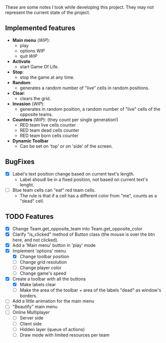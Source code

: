 These are some notes I took while developing this project.
They may not represent the current state of the project.

## Implemented features
- **Main menu** (*WIP*):
  - play
  - options _WIP_
  - quit _WIP_
- **Activate**
  - start Game Of Life.
- **Stop**:
  - stop the game at any time.
- **Random**:
  - generates a random number of "live" cells in random positions.
- **Clear**:
  - clears the grid.
- **Invasion** (*WIP*):
  - generates in random position, a random number of "live" cells of the opposite teams.
- **Counters** (*WIP*): (they count per single generation!)
  - RED team live cells counter
  - RED team dead cells counter
  - RED team born cells counter
- **Dynamic Toolbar**
  - Can be set on 'top' or on 'side' of the screen. 
 
## BugFixes
- [x] Label's text position change based on current text's length.
  - Label shoudl be in a fixed position, not based on current text's lenght.
- [ ] Blue team cells can "eat" red team cells.
  - The rule is that if a cell has a different color from "me", counts as a "dead" cell.

## TODO Features
- [x] Change Team.get_opposite_team into Team.get_opposite_color
- [x] Clarify "is_clicked" method of Button class (the mouse is over the btn here, and not clicked).
- [x] Add a 'Main menu' button in 'play' mode
- [x] Implement 'options' menu
  - [x] Change toolbar position
  - [ ] Change grid resolution
  - [ ] Change player color
  - [ ] Change game's speed
- [x] Create a toolbar with all the buttons
  - [x] Make labels clear
  - [ ] Make the area of the toolbar + area of the labels "dead" as window's borders.
- [ ] Add a little animation for the main menu
- [ ] "Beautify" main menu
- [ ] Online Multiplayer
  - [ ] Server side
  - [ ] Client side
  - [ ] Hidden layer (queue of actions)
  - [ ] Draw mode with limited resources per team 

